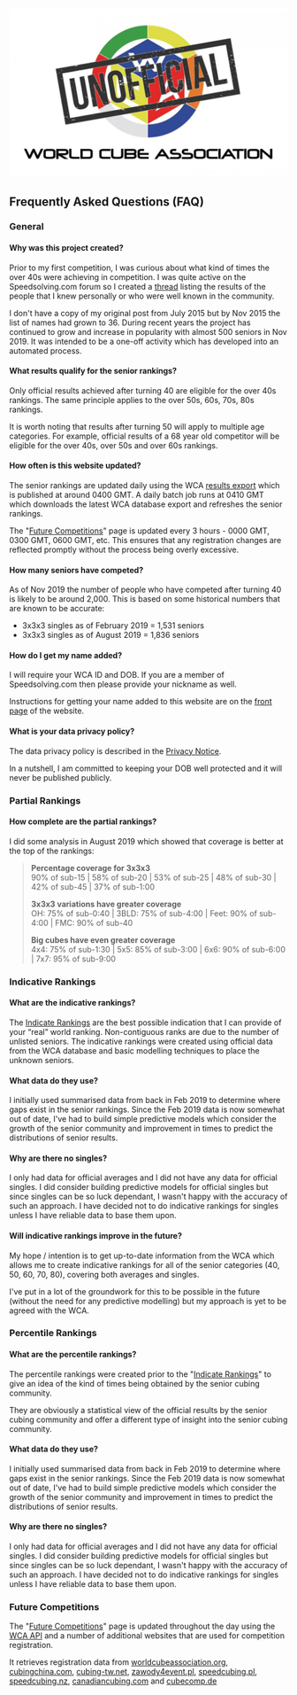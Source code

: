![alt text](img/logo.jpg "logo")
## Frequently Asked Questions (FAQ)

### General

#### Why was this project created?

Prior to my first competition, I was curious about what kind of times the over 40s were achieving in competition. I was quite active on the Speedsolving.com forum so I created a [thread](https://www.speedsolving.com/threads/how-fast-are-the-over-40s-in-competitions.54128/) listing the results of the people that I knew personally or who were well known in the community.

I don't have a copy of my original post from July 2015 but by Nov 2015 the list of names had grown to 36. During recent years the project has continued to grow and increase in popularity with almost 500 seniors in Nov 2019. It was intended to be a one-off activity which has developed into an automated process.

####  What results qualify for the senior rankings?

Only official results achieved after turning 40 are eligible for the over 40s rankings. The same principle applies to the over 50s, 60s, 70s, 80s rankings.

It is worth noting that results after turning 50 will apply to multiple age categories. For example, official results of a 68 year old competitor will be eligible for the over 40s, over 50s and over 60s rankings.

#### How often is this website updated?

The senior rankings are updated daily using the WCA [results export](https://www.worldcubeassociation.org/results/misc/export.html) which is published at around 0400 GMT. A daily batch job runs at 0410 GMT which downloads the latest WCA database export and refreshes the senior rankings.

The "[Future Competitions](Future_Competitions.md)" page is updated every 3 hours - 0000 GMT, 0300 GMT, 0600 GMT, etc. This ensures that any registration changes are reflected promptly without the process being overly excessive.

#### How many seniors have competed?

As of Nov 2019 the number of people who have competed after turning 40 is likely to be around 2,000. This is based on some historical numbers that are known to be accurate:

- 3x3x3 singles as of February 2019 = 1,531 seniors
- 3x3x3 singles as of August 2019 = 1,836 seniors

#### How do I get my name added?

I will require your WCA ID and DOB. If you are a member of Speedsolving.com then please provide your nickname as well.

Instructions for getting your name added to this website are on the [front page](README.md) of the website.

#### What is your data privacy policy?

The data privacy policy is described in the [Privacy Notice](Privacy_Notice.md).

In a nutshell, I am committed to keeping your DOB well protected and it will never be published publicly.



### Partial Rankings

#### How complete are the partial rankings?

I did some analysis in August 2019 which showed that coverage is better at the top of the rankings:

>**Percentage coverage for 3x3x3**  
>90% of sub-15 | 58% of sub-20 | 53% of sub-25 | 48% of sub-30 | 42% of sub-45 | 37% of sub-1:00  
>
>**3x3x3 variations have greater coverage**  
>OH: 75% of sub-0:40 | 3BLD: 75% of sub-4:00 | Feet: 90% of sub-4:00 | FMC: 90% of sub-40  
>
>**Big cubes have even greater coverage**  
>4x4: 75% of sub-1:30 | 5x5: 85% of sub-3:00 | 6x6: 90% of sub-6:00 | 7x7: 95% of sub-9:00



### Indicative Rankings

#### What are the indicative rankings?

The [Indicate Rankings](Indicative_Rankings.html) are the best possible indication that I can provide of your “real” world ranking. Non-contiguous ranks are due to the number of unlisted seniors. The indicative rankings were created using official data from the WCA database and basic modelling techniques to place the unknown seniors.

#### What data do they use?

I initially used summarised data from back in Feb 2019 to determine where gaps exist in the senior rankings. Since the Feb 2019 data is now somewhat out of date, I've had to build simple predictive models which consider the growth of the senior community and improvement in times to predict the distributions of senior results.

####  Why are there no singles?

I only had data for official averages and I did not have any data for official singles. I did consider building predictive models for official singles but since singles can be so luck dependant, I wasn't happy with the accuracy of such an approach. I have decided not to do indicative rankings for singles unless I have reliable data to base them upon.

#### Will indicative rankings improve in the future?

My hope / intention is to get up-to-date information from the WCA which allows me to create indicative rankings for all of the senior categories (40, 50, 60, 70, 80), covering both averages and singles.

I've put in a lot of the groundwork for this to be possible in the future (without the need for any predictive modelling) but my approach is yet to be agreed with the WCA.



### Percentile Rankings

#### What are the percentile rankings?

The percentile rankings were created prior to the "[Indicate Rankings](Indicative_Rankings.html)" to give an idea of the kind of times being obtained by the senior cubing community.

They are obviously a statistical view of the official results by the senior cubing community and offer a different type of insight into the senior cubing community.

#### What data do they use?

I initially used summarised data from back in Feb 2019 to determine where gaps exist in the senior rankings. Since the Feb 2019 data is now somewhat out of date, I've had to build simple predictive models which consider the growth of the senior community and improvement in times to predict the distributions of senior results.

#### Why are there no singles?

I only had data for official averages and I did not have any data for official singles. I did consider building predictive models for official singles but since singles can be so luck dependant, I wasn't happy with the accuracy of such an approach. I have decided not to do indicative rankings for singles unless I have reliable data to base them upon.



### Future Competitions

The "[Future Competitions](Future_Competitions.md)" page is updated throughout the day using the [WCA API](https://github.com/thewca/worldcubeassociation.org/wiki) and a number of additional websites that are used for competition registration.

It retrieves registration data from [worldcubeassociation.org](https://www.worldcubeassociation.org/competitions), [cubingchina.com](https://cubingchina.com/competition), [cubing-tw.net](https://cubing-tw.net/event/), [zawody4event.pl](https://zawody4event.pl/#competitions), [speedcubing.pl](https://www.speedcubing.pl/), [speedcubing.nz](https://www.speedcubing.nz/), [canadiancubing.com](http://www.canadiancubing.com/Events) and [cubecomp.de](https://cubecomp.de/)

